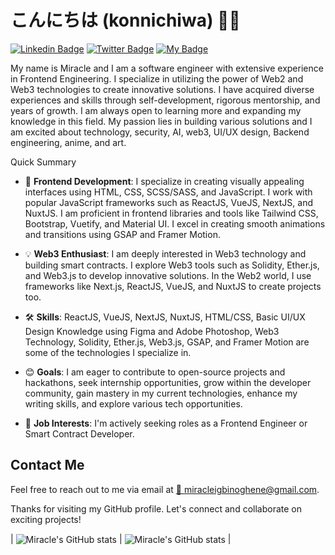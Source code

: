 # こんにちは (konnichiwa) 👋🏾

[![Linkedin Badge](https://img.shields.io/badge/-Miracle-black?style=for-the-badge&logo=Linkedin&logoColor=white&link=https://www.linkedin.com/in/miracle-igbinoghene-0860a6219/)](https://www.linkedin.com/in/miracle-igbinoghene-0860a6219/) [![Twitter Badge](https://img.shields.io/badge/-@Miracle-1ca0f1?style=for-the-badge&logo=twitter&logoColor=white&link=https://mobile.twitter.com/IgbinogheneM)](https://mobile.twitter.com/IgbinogheneM) [![My Badge](https://img.shields.io/badge/-Miracle.Igbinoghene-green?style=for-the-badge&logo=Google-Chrome&logoColor=white&link=https://cutt.ly/MSsZ4sE)](https://cutt.ly/MSsZ4sE)

My name is Miracle and I am a software engineer with extensive experience in Frontend Engineering. I specialize in utilizing the power of Web2 and Web3 technologies to create innovative solutions. I have acquired diverse experiences and skills through self-development, rigorous mentorship, and years of growth. I am always open to learning more and expanding my knowledge in this field. My passion lies in building various solutions and I am excited about technology, security, AI, web3, UI/UX design, Backend engineering, anime, and art.

Quick Summary
- 🌱 **Frontend Development**: I specialize in creating visually appealing interfaces using HTML, CSS, SCSS/SASS, and JavaScript. I work with popular JavaScript frameworks such as ReactJS, VueJS, NextJS, and NuxtJS. I am proficient in frontend libraries and tools like Tailwind CSS, Bootstrap, Vuetify, and Material UI. I excel in creating smooth animations and transitions using GSAP and Framer Motion.

- 💡 **Web3 Enthusiast**: I am deeply interested in Web3 technology and building smart contracts. I explore Web3 tools such as Solidity, Ether.js, and Web3.js to develop innovative solutions. In the Web2 world, I use frameworks like Next.js, ReactJS, VueJS, and NuxtJS to create projects too.

- 🛠️ **Skills**: ReactJS, VueJS, NextJS, NuxtJS, HTML/CSS, Basic UI/UX Design Knowledge using Figma and Adobe Photoshop, Web3 Technology, Solidity, Ether.js, Web3.js, GSAP, and Framer Motion are some of the technologies I specialize in.

- 😊 **Goals**: I am eager to contribute to open-source projects and hackathons, seek internship opportunities, grow within the developer community, gain mastery in my current technologies, enhance my writing skills, and explore various tech opportunities.

- 💼 **Job Interests**: I'm actively seeking roles as a Frontend Engineer or Smart Contract Developer.

## Contact Me
Feel free to reach out to me via email at [📧 miracleigbinoghene@gmail.com](mailto:miracleigbinoghene@gmail.com).

Thanks for visiting my GitHub profile. Let's connect and collaborate on exciting projects!

| <img align="center" src="https://github-readme-stats.vercel.app/api?username=miracle-omosede&show_icons=true&include_all_commits=true&hide_border=true" alt="Miracle's GitHub stats" /> | <img align="center" src="https://github-readme-stats.vercel.app/api/top-langs/?username=miracle-omosede&langs_count=8&layout=compact&hide_border=true" alt="Miracle's GitHub stats" /> |





